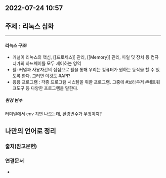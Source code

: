 ## 2022-07-24 10:57  

## 주제 : 리눅스 심화
----

#### 리눅스 구조!
- 커널이 리눅스의 핵심, [[프로세스]] 관리, [[Memory]] 관리, 파일 및 장치 등 컴퓨터가의 하드웨어를 모두 제어하는 영역
- 쉘: 커널과 사용자간의 접점으로 쉘을 통해 우리는 컴퓨터가 원하는 동작을 할 수 있도록 한다. 그러면 이것도 #API?
- 응용 프로그램 : 각종 프로그램 시스템을 위한 프로그램. 그중에 #브라우저 #네트워크도구 등 다양한 프로그램을 말한다. 

##### 환경 변수
터미널에서 env 치면  나오는데, 환경변수가 무엇이지? 

## 나만의 언어로 정리



### 출처(참고문헌)

### 연결문서
- 
